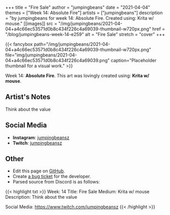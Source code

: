 +++
title =       "Fire Sale"
author =      "jumpingbeans"
date =        "2021-04-04"
themes =      ["Week 14: Absolute Fire"]
artists =     ["jumpingbeans"]
description = "by jumpingbeans for week 14: Absolute Fire. Created using: Krita w/ mouse."
[[images]]
      src = "/img/jumpingbeans/2021-04-04+a4c66ec53571d0b8c434f226c4a69039-thumbnail-w720px.png"
      href = "/blog/jumpingbeans-week-14-e259"
      alt = "Fire Sale"
      stretch = "cover"
+++


{{< fancybox path="/img/jumpingbeans/2021-04-04+a4c66ec53571d0b8c434f226c4a69039-thumbnail-w720px.png" file="img/jumpingbeans/2021-04-04+a4c66ec53571d0b8c434f226c4a69039.png" caption="Placeholder thumbnail for a visual work." >}}


Week 14: **Absolute Fire**. This art was lovingly created using: **Krita w/ mouse**.

## Artist's Notes

Think about the value

## Social Media

- **Instagram**: <a href='https://instagram.com/jumpingbeansz' target='_blank'>jumpingbeansz</a>
- **Twitch**: <a href='https://twitch.tv/jumpingbeansz' target='_blank'>jumpingbeansz</a>

## Other

- Edit this page on [GitHub](https://github.com/teaminkling/web-refresh/edit/main/content/blog/jumpingbeans-week-14-e259.md).
- Create [a bug ticket](https://github.com/teaminkling/web-refresh/issues/new?assignees=&labels=bug&template=problem-report.md&title=) for the developer.
- Parsed source from Discord is as follows:

{{< highlight txt >}}
Week: 14
Title:  Fire Sale 
Medium: Krita w/ mouse
Description: Think about the value

Social Media: https://www.twitch.com/jumpingbeansz
{{< /highlight >}}